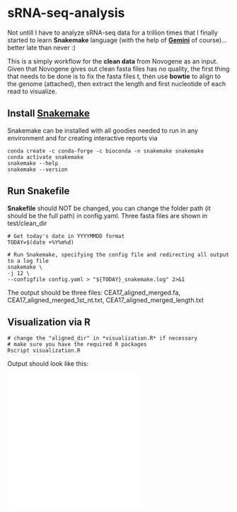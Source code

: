 # sRNA-seq-analysis

Not untill I have to analyze sRNA-seq data for a trillion times that I finally started to learn **Snakemake** language (with the help of [**Gemini**](https://gemini.google.com/app) of course)... better late than never :)

This is a simply workflow for the **clean data** from Novogene as an input. Given that Novogene gives out clean fasta files has no quality, the first thing that needs to be done is to fix the fasta files t, then use **bowtie** to align to the genome (attached), then extract the length and first nucleotide of each read to visualize.

## Install [Snakemake](https://snakemake.readthedocs.io/en/stable/index.html)

Snakemake can be installed with all goodies needed to run in any environment and for creating interactive reports via

```{bash}
conda create -c conda-forge -c bioconda -n snakemake snakemake
conda activate snakemake
snakemake --help
snakemake --version
```

## Run Snakefile

**Snakefile** should NOT be changed, you can change the folder path (it should be the full path) in config.yaml. Three fasta files are shown in test/clean_dir

```{bash}
# Get today's date in YYYYMMDD format
TODAY=$(date +%Y%m%d)

# Run Snakemake, specifying the config file and redirecting all output to a log file
snakemake \
-j 12 \
--configfile config.yaml > "${TODAY}_snakemake.log" 2>&1
```

The output should be three files: CEA17_aligned_merged.fa, CEA17_aligned_merged_1st_nt.txt, CEA17_aligned_merged_length.txt

## Visualization via R
```{bash}
# change the "aligned_dir" in *visualization.R* if necessary
# make sure you have the required R packages
Rscript visualization.R
```
Output should look like this:

![get_1st_nt](sRNA-seq-analysis/test/output/1st_nt.pdf)
![length_distribution](sRNA-seq-analysis/test/ouptut/length_distribution.pdf)
